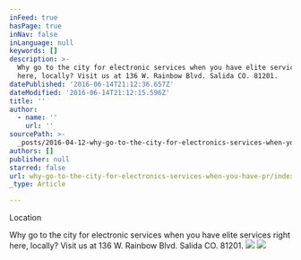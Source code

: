 ```yaml
---
inFeed: true
hasPage: true
inNav: false
inLanguage: null
keywords: []
description: >-
  Why go to the city for electronic services when you have elite services right
  here, locally? Visit us at 136 W. Rainbow Blvd. Salida CO. 81201. 
datePublished: '2016-06-14T21:12:36.657Z'
dateModified: '2016-06-14T21:12:15.596Z'
title: ''
author:
  - name: ''
    url: ''
sourcePath: >-
  _posts/2016-04-12-why-go-to-the-city-for-electronics-services-when-you-have-pr.md
authors: []
publisher: null
starred: false
url: why-go-to-the-city-for-electronics-services-when-you-have-pr/index.html
_type: Article

---
```

Location

Why go to the city for electronic services when you have elite services right here, locally? Visit us at 136 W. Rainbow Blvd. Salida CO. 81201\. ![](https://the-grid-user-content.s3-us-west-2.amazonaws.com/8fa46d04-d11d-4da5-ab33-2e1f3bcba756.png)
![](https://the-grid-user-content.s3-us-west-2.amazonaws.com/d0f8efc3-f75c-4dbd-88da-7838d27aa3c7.png)